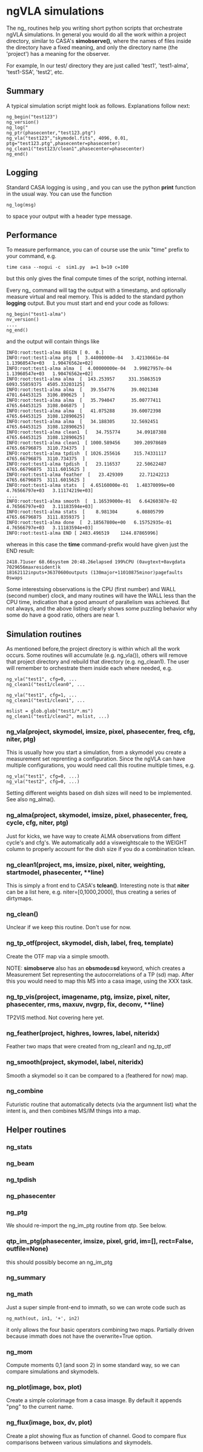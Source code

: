 # ngVLA simulations

The ng_ routines help you writing short python scripts that
orchestrate ngVLA simulations. In general you would do all the work
within a project directory, similar to CASA's **simobserve()**,
where the names of files inside the
directory have a fixed meaning, and only the directory name (the 'project')
has a meaning for the observer.

For example, In our test/ directory they are just
called 'test1', 'test1-alma', 'test1-SSA', 'test2', etc.

## Summary

A typical simulation script might look as follows. Explanations follow next:

    ng_begin("test123")
    ng_version()
    ng_log("
    ng_ptr(phasecenter,"test123.ptg")
    ng_vla("test123","skymodel.fits", 4096, 0.01, ptg="test123.ptg",phasecenter=phasecenter)
    ng_clean1("test123/clean1",phasecenter=phasecenter)
    ng_end()

## Logging

Standard CASA logging is using , and you can use the python **print** function
in the usual way.  You can use the function

    ng_log(msg)

to space your output with a header type message.

## Performance

To measure performance, you can of course use the unix "time" prefix to your command,
e.g.

    time casa --nogui -c  sim1.py  a=1 b=10 c=100

but this only gives the final compute times of the script, nothing internal.

Every ng_ command will tag the output with a timestamp, and optionally measure
virtual and real memory. This is added to the standard python **logging** output.
But you must start and end your code as follows:

    ng_begin("test1-alma")
    nv_version()
    ....
    ng_end()

and the output will contain things like


    INFO:root:test1-alma BEGIN [ 0.  0.]
    INFO:root:test1-alma ptg  [  3.44000000e-04   3.42130661e-04   1.13960547e+03   1.90476562e+02]
    INFO:root:test1-alma alma  [  4.00000000e-04   3.99827957e-04   1.13960547e+03   1.90476562e+02]
    INFO:root:test1-alma alma  [  143.253957     331.35863519  6093.55859375  4505.33203125]
    INFO:root:test1-alma alma  [   39.554776      39.0021348   4701.64453125  3106.890625  ]
    INFO:root:test1-alma alma  [   35.794047      35.00777411  4765.64453125  3108.046875  ]
    INFO:root:test1-alma alma  [   41.075288      39.60072398  4765.64453125  3108.12890625]
    INFO:root:test1-alma alma  [   34.188305      32.5692451   4765.64453125  3108.12890625]
    INFO:root:test1-alma clean1  [   34.755774      34.09187388  4765.64453125  3108.12890625]
    INFO:root:test1-alma clean1  [ 1000.589456     309.20978689  4765.66796875  3110.734375  ]
    INFO:root:test1-alma tpdish  [ 1026.255616     315.74331117  4765.66796875  3110.734375  ]
    INFO:root:test1-alma tpdish  [   23.116537      22.50622487  4765.66796875  3111.6015625 ]
    INFO:root:test1-alma feather  [   23.429309      22.71242213  4765.66796875  3111.6015625 ]
    INFO:root:test1-alma stats  [  4.65160000e-01   1.48370099e+00   4.76566797e+03   3.11174219e+03]
    ....
    INFO:root:test1-alma smooth  [  1.16539000e-01   6.64260387e-02   4.76566797e+03   3.11183594e+03]
    INFO:root:test1-alma stats  [    8.981304       6.08805799  4765.66796875  3111.8359375 ]
    INFO:root:test1-alma done  [  2.18567800e+00   6.15752935e-01   4.76566797e+03   3.11183594e+03]
    INFO:root:test1-alma END [ 2483.496519    1244.87865996]

whereas in this case the **time**  command-prefix would have given just the END result:


    2418.71user 68.66system 20:48.26elapsed 199%CPU (0avgtext+0avgdata 7029656maxresident)k
    18162112inputs+36370600outputs (130major+11010875minor)pagefaults 0swaps

Some interestsing observations is the CPU (first number) and WALL (second number) clock, and many
routines will have the WALL less than the CPU time, indication that a good amount of parallelism
was achieved. But not always, and the above listing clearly shows some puzzling behavior why
some do have a good ratio, others are near 1.

## Simulation routines

As mentioned before,the project directory is within which all the work occurs. Some routines will accumulate
(e.g. ng_vla()), others will remove that project directory and rebuild that directory (e.g. ng_clean1). The
user will remember to orchestrate them inside each where needed, e.g.

    ng_vla("test1", cfg=0, ...
    ng_clean1("test1/clean0", ...
    
    ng_vla("test1", cfg=1, ...
    ng_clean1("test1/clean1", ...

    mslist = glob.glob("test1/*.ms")
    ng_clean1("test1/clean2", mslist, ...)


### ng_vla(project, skymodel, imsize, pixel, phasecenter, freq, cfg, niter, ptg)

This is usually how you start a simulation, from a skymodel you create a measurement set reprenting a configuration.
Since the ngVLA can have multiple configurations, you would need call this routine multiple times, e.g.

    ng_vla("test1", cfg=0, ...)
    ng_vla("test2", cfg=0, ...)

Setting different  weights based on dish sizes will need to be implemented. See also ng_alma().

### ng_alma(project, skymodel, imsize, pixel, phasecenter, freq, cycle, cfg, niter, ptg)

Just for kicks, we have way to create ALMA observations from diffent cycle's and cfg's. We automatically add
a visweightscale to the WEIGHT column to properly account for the dish size if you do a combination tclean.

### ng_clean1(project, ms, imsize, pixel, niter, weighting, startmodel, phasecenter, **line)

This is simply a front end to CASA's **tclean()**. Interesting note is that **niter** can be a list here,
e.g. niter=[0,1000,2000], thus creating a series of dirtymaps.

### ng_clean()

Unclear if we keep this routine. Don't use for now.

### ng_tp_otf(project, skymodel, dish, label, freq, template)

Create the OTF map via a simple smooth.

NOTE: **simobserve** also has an **obsmode=sd** keyword, which creates
a Measurement Set representing the autocorrelations of a TP (sd) map. After this you would need to map
this MS into a casa image, using the  XXX task.

### ng_tp_vis(project, imagename, ptg, imsize, pixel, niter, phasecenter, rms, maxuv, nvgrp, fix, deconv, **line)

TP2VIS method. Not covering here yet.


### ng_feather(project, highres, lowres, label, niteridx)

Feather two maps that were created from ng_clean1 and ng_tp_otf

### ng_smooth(project, skymodel, label, niteridx)

Smooth a skymodel so it can be compared to a (feathered for now) map.

### ng_combine

Futuristic routine that automatically detects (via the argumnent list) what the intent is,
and then combines MS/IM things into a map.

## Helper routines

### ng_stats

### ng_beam

### ng_tpdish

### ng_phasecenter

### ng_ptg

We should re-import the ng_im_ptg routine from qtp. See below.

### qtp_im_ptg(phasecenter, imsize, pixel, grid, im=[], rect=False, outfile=None)

this should possibly become an ng_im_ptg 

### ng_summary

### ng_math

Just a super simple front-end to immath, so we can wrote code such as

    ng_math(out, in1, '+', in2)

it only allows the four basic operators combining two maps. Partially driven because immath
does not have the overwrite=True option.

### ng_mom

Compute moments 0,1 (and soon 2) in some standard way, so we can compare simulations and skymodels.

### ng_plot(image, box, plot)

Create a simple colorimage from a casa imasge. By default it appends "png" to the current name. 

### ng_flux(image, box, dv, plot)

Create a plot showing flux as function of channel. Good to compare flux comparisons
between various simulations and skymodels.
